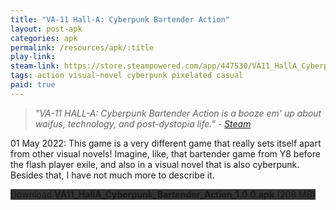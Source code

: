 ```yaml
---
title: "VA-11 Hall-A: Cyberpunk Bartender Action"
layout: post-apk
categories: apk
permalink: /resources/apk/:title
play-link: 
steam-link: https://store.steampowered.com/app/447530/VA11_HallA_Cyberpunk_Bartender_Action/
tags: action visual-novel cyberpunk pixelated casual
paid: true
---
```


> _"VA-11 HALL-A: Cyberpunk Bartender Action is a booze em' up about waifus, technology, and post-dystopia life." - <a href="https://store.steampowered.com/app/447530/VA11_HallA_Cyberpunk_Bartender_Action/">Steam</a>_

<span class="timestamp">01 May 2022:</span> This game is a very different game that really sets itself apart from other visual novels! Imagine, like, that bartender game from Y8 before the flash player exile, and also in a visual novel that is also cyberpunk. Besides that, I have not much more to describe it.

<div class="text-center">
    <a class="btn btn-dark btn-block w-100" onclick='apk("VA11_HallA_Cyberpunk_Bartender_Action_1.0.0.apk")' style="text-decoration: none; background-color: #333;"> Download <b>VA11_HallA_Cyberpunk_Bartender_Action_1.0.0.apk</b> (208 MB)</a>
</div>
